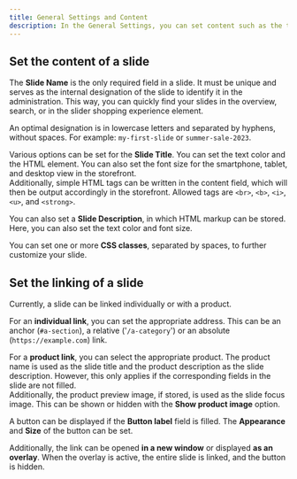 ```yaml
---
title: General Settings and Content
description: In the General Settings, you can set content such as the title and description, as well as the linking of the slide.
---
```


## Set the content of a slide

The **Slide Name** is the only required field in a slide. It must be unique and serves as the internal designation of the slide to identify it in the administration. This way, you can quickly find your slides in the overview, search, or in the slider shopping experience element.

An optimal designation is in lowercase letters and separated by hyphens, without spaces. For example: `my-first-slide` or `summer-sale-2023`.

Various options can be set for the **Slide Title**. You can set the text color and the HTML element. You can also set the font size for the smartphone, tablet, and desktop view in the storefront.  
Additionally, simple HTML tags can be written in the content field, which will then be output accordingly in the storefront. Allowed tags are `<br>`, `<b>`, `<i>`, `<u>`, and `<strong>`.  

You can also set a **Slide Description**, in which HTML markup can be stored. Here, you can also set the text color and font size.

You can set one or more **CSS classes**, separated by spaces, to further customize your slide.

## Set the linking of a slide

Currently, a slide can be linked individually or with a product.

For an **individual link**, you can set the appropriate address. This can be an anchor (`#a-section`), a relative ('`/a-category`') or an absolute (`https://example.com`) link.

For a **product link**, you can select the appropriate product. The product name is used as the slide title and the product description as the slide description. However, this only applies if the corresponding fields in the slide are not filled.  
Additionally, the product preview image, if stored, is used as the slide focus image. This can be shown or hidden with the **Show product image** option.

A button can be displayed if the **Button label** field is filled. The **Appearance** and **Size** of the button can be set.

Additionally, the link can be opened **in a new window** or displayed **as an overlay**. When the overlay is active, the entire slide is linked, and the button is hidden.
